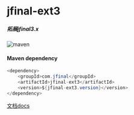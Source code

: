 # jfinal-ext3

##### 拓展jfinal3.x
![maven](https://img.shields.io/maven-central/v/com.jfinal/jfinal-ext3.svg)

#### Maven dependency

```java
<dependency>
    <groupId>com.jfinal</groupId>
    <artifactId>jfinal-ext3</artifactId>
    <version>${jfinal-ext3.version}</version>
</dependency>
```

[文档docs](https://e7du.github.io/jfinal-ext3/)
